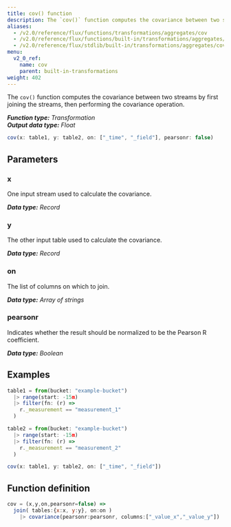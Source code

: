 ```yaml
---
title: cov() function
description: The `cov()` function computes the covariance between two streams by first joining the streams, then performing the covariance operation.
aliases:
  - /v2.0/reference/flux/functions/transformations/aggregates/cov
  - /v2.0/reference/flux/functions/built-in/transformations/aggregates/cov/
  - /v2.0/reference/flux/stdlib/built-in/transformations/aggregates/cov/
menu:
  v2_0_ref:
    name: cov
    parent: built-in-transformations
weight: 402
---
```


The `cov()` function computes the covariance between two streams by first joining the streams,
then performing the covariance operation.

_**Function type:** Transformation_  
_**Output data type:** Float_

```js
cov(x: table1, y: table2, on: ["_time", "_field"], pearsonr: false)
```

## Parameters

### x
One input stream used to calculate the covariance.

_**Data type:** Record_

### y
The other input table used to calculate the covariance.

_**Data type:** Record_

### on
The list of columns on which to join.

_**Data type:** Array of strings_

### pearsonr
Indicates whether the result should be normalized to be the Pearson R coefficient.

_**Data type:** Boolean_


## Examples

```js
table1 = from(bucket: "example-bucket")
  |> range(start: -15m)
  |> filter(fn: (r) =>
    r._measurement == "measurement_1"
  )

table2 = from(bucket: "example-bucket")
  |> range(start: -15m)
  |> filter(fn: (r) =>
    r._measurement == "measurement_2"
  )

cov(x: table1, y: table2, on: ["_time", "_field"])
```

## Function definition
```js
cov = (x,y,on,pearsonr=false) =>
  join( tables:{x:x, y:y}, on:on )
    |> covariance(pearsonr:pearsonr, columns:["_value_x","_value_y"])
```
